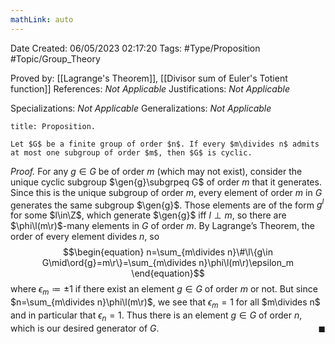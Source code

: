```yaml
---
mathLink: auto
---
```


<div class="topSpace"></div>

Date Created: 06/05/2023 02:17:20
Tags: #Type/Proposition #Topic/Group_Theory

Proved by: [[Lagrange's Theorem]], [[Divisor sum of Euler's Totient function]]
References: <i>Not Applicable</i>
Justifications: <i>Not Applicable</i>

Specializations: <i>Not Applicable</i>
Generalizations: <i>Not Applicable</i>

``` ad-Proposition
title: Proposition.

Let $G$ be a finite group of order $n$. If every $m\divides n$ admits at most one subgroup of order $m$, then $G$ is cyclic.

```

<i>Proof.</i> For any $g\in G$ be of order $m$ (which may not exist), consider the unique cyclic subgroup $\gen{g}\subgrpeq G$ of order $m$ that it generates. Since this is the unique subgroup of order $m$, every element of order $m$ in $G$ generates the same subgroup $\gen{g}$. Those elements are of the form $g^l$ for some $l\in\Z$, which generate $\gen{g}$ iff $l\perp m$, so there are $\phi\l(m\r)$-many elements in $G$ of order $m$. By Lagrange$\textrm{'}$s Theorem, the order of every element divides $n$, so
$$\begin{equation}
    n=\sum_{m\divides n}\#\l\{g\in G\mid\ord{g}=m\r\}=\sum_{m\divides n}\phi\l(m\r)\epsilon_m
\end{equation}$$
where $\epsilon_m\coloneqq\pm1$ if there exist an element $g\in G$ of order $m$ or not. But since $n=\sum_{m\divides n}\phi\l(m\r)$, we see that $\epsilon_m=1$ for all $m\divides n$ and in particular that $\epsilon_n=1$. Thus there is an element $g\in G$ of order $n$, which is our desired generator of $G$.<span style="float:right;">$\blacksquare$</span>
